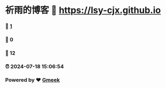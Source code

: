 # 祈雨的博客 :link: https://lsy-cjx.github.io 
### :page_facing_up: [1](https://lsy-cjx.github.io/tag.html) 
### :speech_balloon: 0 
### :hibiscus: 12 
### :alarm_clock: 2024-07-18 15:06:54 
### Powered by :heart: [Gmeek](https://github.com/Meekdai/Gmeek)
